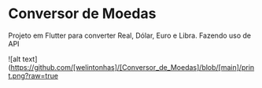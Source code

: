 # Conversor de Moedas

Projeto em Flutter para converter Real, Dólar, Euro e Libra. Fazendo uso de API

![alt text](https://github.com/[welintonhas]/[Conversor_de_Moedas]/blob/[main]/print.png?raw=true